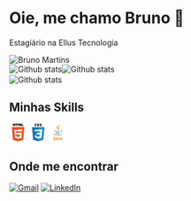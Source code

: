 # Oie, me chamo Bruno 👋

<p>Estagiário na Ellus Tecnologia</p>

<img src="https://img.shields.io/static/v1?label=Overview&message=Bruno Martins&theme=tokyonight4&style=for-the-badge&logo=GitHub" alt="Bruno Martins">
<br>
<img align="left" src="https://github-readme-stats.vercel.app/api?username=3runoAM&theme=tokyonight&hide_border=false&include_all_commits=true&count_private=true" alt="Github stats"/>
<img lign="right" src="https://github-readme-stats.vercel.app/api/top-langs/?username=3runoAM&theme=tokyonight&hide_border=false&include_all_commits=true&count_private=true&layout=compact" alt="Github stats"/>
<br>
<img align="center" src="https://github-readme-streak-stats.herokuapp.com/?user=3runoAM&theme=tokyonight&hide_border=false" alt="Github stats"/>

<br>

## Minhas Skills

<code><img height="32" src="https://raw.githubusercontent.com/github/explore/80688e429a7d4ef2fca1e82350fe8e3517d3494d/topics/html/html.png" alt="HTML5"/></code>
<code><img height="32" src="https://raw.githubusercontent.com/github/explore/80688e429a7d4ef2fca1e82350fe8e3517d3494d/topics/css/css.png" alt="CSS"/></code>
<code><img height="32" src="https://raw.githubusercontent.com/github/explore/80688e429a7d4ef2fca1e82350fe8e3517d3494d/topics/java/java.png" alt="CSS"/></code>
<br>




## Onde me encontrar

<p align="left">
  <a href="mailto:jbrunno17@gmail.com" title="Gmail">
  <img src="https://img.shields.io/badge/-Gmail-FF0000?style=flat-square&labelColor=FF0000&logo=gmail&logoColor=white&link=jbrunno17@gmail.com" alt="Gmail"/></a>

  <a href="https://www.linkedin.com/in/3runomartins" title="LinkedIn">
  <img src="https://img.shields.io/badge/-Linkedin-0e76a8?style=flat-square&logo=Linkedin&logoColor=white&link=https://www.linkedin.com/in/3runomartins" alt="LinkedIn"/></a>
<p>
